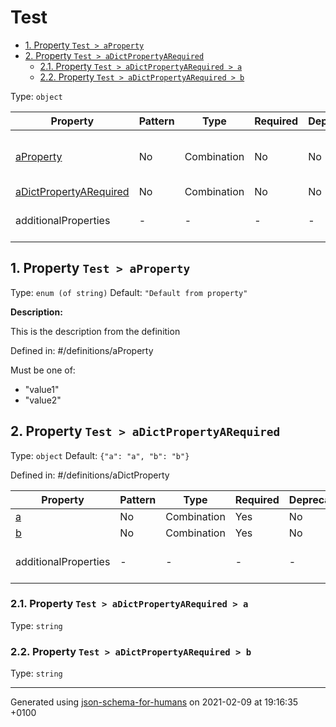 # Test

- [1. Property `Test > aProperty`](#aProperty)
- [2. Property `Test > aDictPropertyARequired`](#aDictPropertyARequired)
  - [2.1. Property `Test > aDictPropertyARequired > a`](#aDictPropertyARequired_a)
  - [2.2. Property `Test > aDictPropertyARequired > b`](#aDictPropertyARequired_b)

Type: `object`

| Property | Pattern | Type | Required | Deprecated | Additional | Description |
| -------- | ------- | ---- | -------- | ---------- | ---------- | ----------- |
| [aProperty](#aProperty)|No|Combination|No|No| No|This is the description from the definition|
| [aDictPropertyARequired](#aDictPropertyARequired)|No|Combination|No|No| No|-|
  | additionalProperties | - | - | - | - |  [![made-with-Markdown](https://img.shields.io/badge/Any%20type-allowed-green)](# "Additional Properties of any type are allowed.") | - |        

## <a name="aProperty"></a>1. Property `Test > aProperty`

Type: `enum (of string)`
Default: `"Default from property"`

**Description:** <p>This is the description from the definition</p>

Defined in: #/definitions/aProperty

Must be one of:
* "value1"
* "value2"

## <a name="aDictPropertyARequired"></a>2. Property `Test > aDictPropertyARequired`

Type: `object`
Default: `{"a": "a", "b": "b"}`

Defined in: #/definitions/aDictProperty

| Property | Pattern | Type | Required | Deprecated | Additional | Description |
| -------- | ------- | ---- | -------- | ---------- | ---------- | ----------- |
| [a](#aDictPropertyARequired_a)|No|Combination|Yes|No| No|-|
| [b](#aDictPropertyARequired_b)|No|Combination|Yes|No| No|-|
  | additionalProperties | - | - | - | - |  [![made-with-Markdown](https://img.shields.io/badge/Any%20type-allowed-green)](# "Additional Properties of any type are allowed.") | - |        

### <a name="aDictPropertyARequired_a"></a>2.1. Property `Test > aDictPropertyARequired > a`

Type: `string`

### <a name="aDictPropertyARequired_b"></a>2.2. Property `Test > aDictPropertyARequired > b`

Type: `string`

----------------------------------------------------------------------------------------------------------------------------
Generated using [json-schema-for-humans](https://github.com/coveooss/json-schema-for-humans) on 2021-02-09 at 19:16:35 +0100